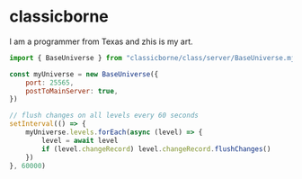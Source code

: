 # classicborne

I am a programmer from Texas and zhis is my art.

```js
import { BaseUniverse } from "classicborne/class/server/BaseUniverse.mjs"

const myUniverse = new BaseUniverse({
	port: 25565,
	postToMainServer: true,
})

// flush changes on all levels every 60 seconds
setInterval(() => {
	myUniverse.levels.forEach(async (level) => {
		level = await level
		if (level.changeRecord) level.changeRecord.flushChanges()
	})
}, 60000)
```
